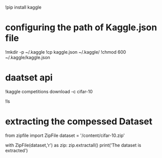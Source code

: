 !pip install kaggle

# configuring the path of Kaggle.json file
!mkdir -p ~/.kaggle
!cp kaggle.json ~/.kaggle/
!chmod 600 ~/.kaggle/kaggle.json

# daatset api
!kaggle competitions download -c cifar-10

!ls

# extracting the compessed Dataset
from zipfile import ZipFile
dataset = '/content/cifar-10.zip'

with ZipFile(dataset,'r') as zip:
  zip.extractall()
  print('The dataset is extracted')
